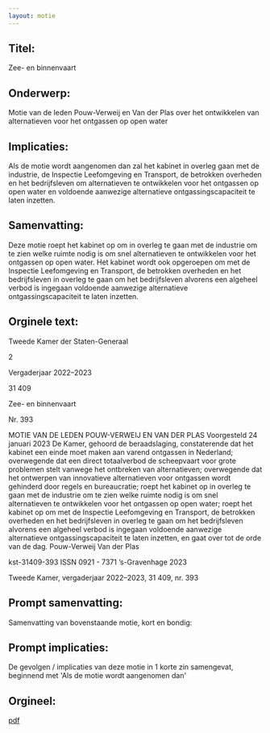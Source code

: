 ```yaml
---
layout: motie
---
```

## Titel:
Zee- en binnenvaart
## Onderwerp:
Motie van de leden Pouw-Verweij en Van der Plas over het ontwikkelen van alternatieven voor het ontgassen op open water
## Implicaties:

Als de motie wordt aangenomen dan zal het kabinet in overleg gaan met de industrie, de Inspectie Leefomgeving en Transport, de betrokken overheden en het bedrijfsleven om alternatieven te ontwikkelen voor het ontgassen op open water en voldoende aanwezige alternatieve ontgassingscapaciteit te laten inzetten.
## Samenvatting:

Deze motie roept het kabinet op om in overleg te gaan met de industrie om te zien welke ruimte nodig is om snel alternatieven te ontwikkelen voor het ontgassen op open water. Het kabinet wordt ook opgeroepen om met de Inspectie Leefomgeving en Transport, de betrokken overheden en het bedrijfsleven in overleg te gaan om het bedrijfsleven alvorens een algeheel verbod is ingegaan voldoende aanwezige alternatieve ontgassingscapaciteit te laten inzetten.
## Orginele text:


Tweede Kamer der Staten-Generaal

2

Vergaderjaar 2022–2023

31 409

Zee- en binnenvaart

Nr. 393

MOTIE VAN DE LEDEN POUW-VERWEIJ EN VAN DER PLAS
Voorgesteld 24 januari 2023
De Kamer,
gehoord de beraadslaging,
constaterende dat het kabinet een einde moet maken aan varend
ontgassen in Nederland;
overwegende dat een direct totaalverbod de scheepvaart voor grote
problemen stelt vanwege het ontbreken van alternatieven;
overwegende dat het ontwerpen van innovatieve alternatieven voor
ontgassen wordt gehinderd door regels en bureaucratie;
roept het kabinet op in overleg te gaan met de industrie om te zien welke
ruimte nodig is om snel alternatieven te ontwikkelen voor het ontgassen
op open water;
roept het kabinet op om met de Inspectie Leefomgeving en Transport, de
betrokken overheden en het bedrijfsleven in overleg te gaan om het
bedrijfsleven alvorens een algeheel verbod is ingegaan voldoende
aanwezige alternatieve ontgassingscapaciteit te laten inzetten,
en gaat over tot de orde van de dag.
Pouw-Verweij
Van der Plas

kst-31409-393
ISSN 0921 - 7371
’s-Gravenhage 2023

Tweede Kamer, vergaderjaar 2022–2023, 31 409, nr. 393


## Prompt samenvatting:
Samenvatting van bovenstaande motie, kort en bondig:


## Prompt implicaties:
De gevolgen / implicaties van deze motie in 1 korte zin samengevat, beginnend met 'Als de motie wordt aangenomen dan' 

## Orgineel:
[pdf](https://gegevensmagazijn.tweedekamer.nl/OData/v4/2.0/Document(83f72767-7ecb-4adb-b10f-7db0a30ece83)/resource)

